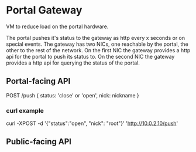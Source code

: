 # Portal Gateway

VM to reduce load on the portal hardware.

The portal pushes it's status to the gateway as http every x seconds or on special events.
The gateway has two NICs, one reachable by the portal, the other to the rest of the network.
On the first NIC the gateway provides a http api for the portal to push its status to.
On the second NIC the gateway provides a http api for querying the status of the portal.


## Portal-facing API

POST /push
{
	status: 'close' or 'open',
	nick: nickname
}

### curl example

curl -XPOST -d '{"status":"open", "nick": "root"}' 'http://10.0.2.10/push'

## Public-facing API
